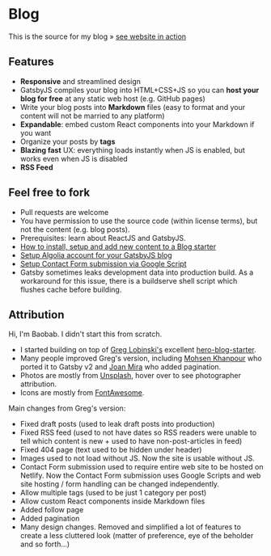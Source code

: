 # Blog

This is the source for my blog » [see website in action](TODO)

## Features

- **Responsive** and streamlined design
- GatsbyJS compiles your blog into HTML+CSS+JS so you can **host your blog for free** at any static web host (e.g. GitHub pages)
- Write your blog posts into **Markdown** files (easy to format and your content will not be married to any platform)
- **Expandable**: embed custom React components into your Markdown if you want
- Organize your posts by **tags**
- **Blazing fast** UX: everything loads instantly when JS is enabled, but works even when JS is disabled
- **RSS Feed**

## Feel free to fork

- Pull requests are welcome
- You have permission to use the source code (within license terms), but not the content (e.g. blog posts).
- Prerequisites: learn about ReactJS and GatsbyJS.
- [How to install, setup and add new content to a Blog starter](https://dev.greglobinski.com/install-blog-starter/)
- [Setup Algolia account for your GatsbyJS blog](https://dev.greglobinski.com/setup-algolia-account/)
- [Setup Contact Form submission via Google Script](https://github.com/dwyl/learn-to-send-email-via-google-script-html-no-server)
- Gatsby sometimes leaks development data into production build. As a workaround for this issue, there is a buildserve shell script which flushes cache before building.

## Attribution

Hi, I'm Baobab. I didn't start this from scratch.
- I started building on top of [Greg Lobinski's](https://github.com/greglobinski) excellent [hero-blog-starter](https://github.com/greglobinski/gatsby-starter-hero-blog/).
- Many people improved Greg's version, including [Mohsen Khanpour](https://github.com/mohsenkhanpour) who ported it to Gatsby v2 and [Joan Mira](https://github.com/gazpachu) who added pagination.
- Photos are mostly from [Unsplash](https://www.unsplash.com/), hover over to see photographer attribution.
- Icons are mostly from [FontAwesome](https://origin.fontawesome.com/).

Main changes from Greg's version:
- Fixed draft posts (used to leak draft posts into production)
- Fixed RSS feed (used to not have dates so RSS readers were unable to tell which content is new + used to have non-post-articles in feed) 
- Fixed 404 page (text used to be hidden under header)
- Images used to not load without JS. Now the site is usable without JS.
- Contact Form submission used to require entire web site to be hosted on Netlify. Now the Contact Form submission uses Google Scripts and web site hosting / form handling can be changed independently.
- Allow multiple tags (used to be just 1 category per post)
- Allow custom React components inside Markdown files
- Added follow page
- Added pagination
- Many design changes. Removed and simplified a lot of features to create a less cluttered look (matter of preference, eye of the beholder and so forth...)
